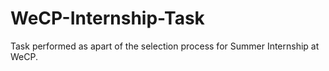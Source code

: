 # WeCP-Internship-Task
Task performed as apart of the selection process for Summer Internship at WeCP.

